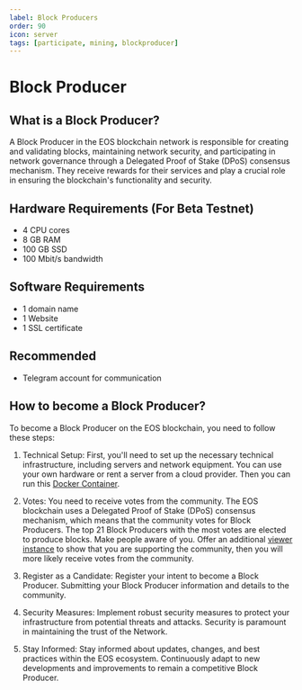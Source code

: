 ```yaml
---
label: Block Producers
order: 90
icon: server
tags: [participate, mining, blockproducer]
---
```


# Block Producer

## What is a Block Producer?

A Block Producer in the EOS blockchain network is responsible for creating and validating blocks, maintaining network security, and participating in network governance through a Delegated Proof of Stake (DPoS) consensus mechanism. They receive rewards for their services and play a crucial role in ensuring the blockchain's functionality and security.

## Hardware Requirements (For Beta Testnet)

* 4 CPU cores
* 8 GB RAM
* 100 GB SSD
* 100 Mbit/s bandwidth

## Software Requirements
* 1 domain name
* 1 Website
* 1 SSL certificate

## Recommended
* Telegram account for communication

## How to become a Block Producer?
To become a Block Producer on the EOS blockchain, you need to follow these steps:

1. Technical Setup: First, you'll need to set up the necessary technical infrastructure, including servers and network equipment. You can use your own hardware or rent a server from a cloud provider. Then you can run this [Docker Container](https://github.com/cubebased/blockchainnode).

2. Votes: You need to receive votes from the community. The EOS blockchain uses a Delegated Proof of Stake (DPoS) consensus mechanism, which means that the community votes for Block Producers. The top 21 Block Producers with the most votes are elected to produce blocks. Make people aware of you. Offer an additional [viewer instance](https://doc.cubebased.com/participate/viewerinstance/) to show that you are supporting the community, then you will more likely receive votes from the community.

4. Register as a Candidate: Register your intent to become a Block Producer. Submitting your Block Producer information and details to the community. 

5. Security Measures: Implement robust security measures to protect your infrastructure from potential threats and attacks. Security is paramount in maintaining the trust of the Network.

6. Stay Informed: Stay informed about updates, changes, and best practices within the EOS ecosystem. Continuously adapt to new developments and improvements to remain a competitive Block Producer.